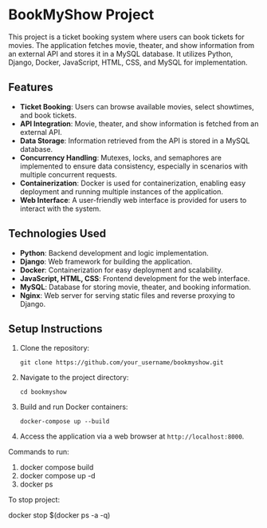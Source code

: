 # BookMyShow Project

This project is a ticket booking system where users can book tickets for movies. The application fetches movie, theater, and show information from an external API and stores it in a MySQL database. It utilizes Python, Django, Docker, JavaScript, HTML, CSS, and MySQL for implementation.

## Features

- **Ticket Booking**: Users can browse available movies, select showtimes, and book tickets.
- **API Integration**: Movie, theater, and show information is fetched from an external API.
- **Data Storage**: Information retrieved from the API is stored in a MySQL database.
- **Concurrency Handling**: Mutexes, locks, and semaphores are implemented to ensure data consistency, especially in scenarios with multiple concurrent requests.
- **Containerization**: Docker is used for containerization, enabling easy deployment and running multiple instances of the application.
- **Web Interface**: A user-friendly web interface is provided for users to interact with the system.

## Technologies Used

- **Python**: Backend development and logic implementation.
- **Django**: Web framework for building the application.
- **Docker**: Containerization for easy deployment and scalability.
- **JavaScript, HTML, CSS**: Frontend development for the web interface.
- **MySQL**: Database for storing movie, theater, and booking information.
- **Nginx**: Web server for serving static files and reverse proxying to Django.

## Setup Instructions

1. Clone the repository:

    ```
    git clone https://github.com/your_username/bookmyshow.git
    ```

2. Navigate to the project directory:

    ```
    cd bookmyshow
    ```

3. Build and run Docker containers:

    ```
    docker-compose up --build
    ```

4. Access the application via a web browser at `http://localhost:8000`.

Commands to run:
1) docker compose build
2) docker compose up -d
3) docker ps

To stop project:

docker stop $(docker ps -a -q)
